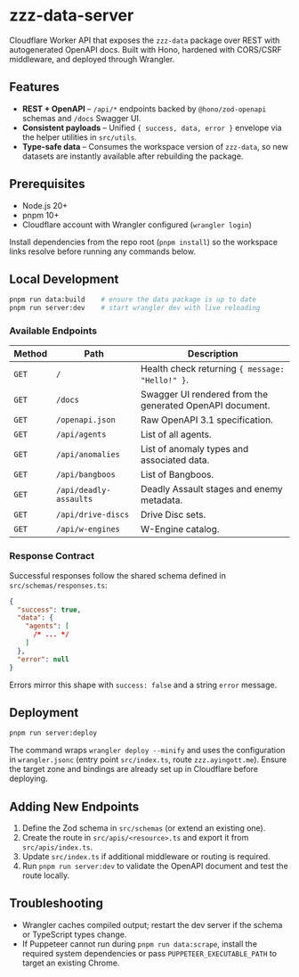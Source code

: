 # zzz-data-server

Cloudflare Worker API that exposes the `zzz-data` package over REST with autogenerated OpenAPI docs. Built with Hono, hardened with CORS/CSRF middleware, and deployed through Wrangler.

## Features

- **REST + OpenAPI** – `/api/*` endpoints backed by `@hono/zod-openapi` schemas and `/docs` Swagger UI.
- **Consistent payloads** – Unified `{ success, data, error }` envelope via the helper utilities in `src/utils`.
- **Type-safe data** – Consumes the workspace version of `zzz-data`, so new datasets are instantly available after rebuilding the package.

## Prerequisites

- Node.js 20+
- pnpm 10+
- Cloudflare account with Wrangler configured (`wrangler login`)

Install dependencies from the repo root (`pnpm install`) so the workspace links resolve before running any commands below.

## Local Development

```bash
pnpm run data:build    # ensure the data package is up to date
pnpm run server:dev    # start wrangler dev with live reloading
```

### Available Endpoints

| Method | Path                   | Description                                              |
| ------ | ---------------------- | -------------------------------------------------------- |
| `GET`  | `/`                    | Health check returning `{ message: "Hello!" }`.          |
| `GET`  | `/docs`                | Swagger UI rendered from the generated OpenAPI document. |
| `GET`  | `/openapi.json`        | Raw OpenAPI 3.1 specification.                           |
| `GET`  | `/api/agents`          | List of all agents.                                      |
| `GET`  | `/api/anomalies`       | List of anomaly types and associated data.               |
| `GET`  | `/api/bangboos`        | List of Bangboos.                                        |
| `GET`  | `/api/deadly-assaults` | Deadly Assault stages and enemy metadata.                |
| `GET`  | `/api/drive-discs`     | Drive Disc sets.                                         |
| `GET`  | `/api/w-engines`       | W-Engine catalog.                                        |

### Response Contract

Successful responses follow the shared schema defined in `src/schemas/responses.ts`:

```json
{
  "success": true,
  "data": {
    "agents": [
      /* ... */
    ]
  },
  "error": null
}
```

Errors mirror this shape with `success: false` and a string `error` message.

## Deployment

```bash
pnpm run server:deploy
```

The command wraps `wrangler deploy --minify` and uses the configuration in `wrangler.jsonc` (entry point `src/index.ts`, route `zzz.ayingott.me`). Ensure the target zone and bindings are already set up in Cloudflare before deploying.

## Adding New Endpoints

1. Define the Zod schema in `src/schemas` (or extend an existing one).
2. Create the route in `src/apis/<resource>.ts` and export it from `src/apis/index.ts`.
3. Update `src/index.ts` if additional middleware or routing is required.
4. Run `pnpm run server:dev` to validate the OpenAPI document and test the route locally.

## Troubleshooting

- Wrangler caches compiled output; restart the dev server if the schema or TypeScript types change.
- If Puppeteer cannot run during `pnpm run data:scrape`, install the required system dependencies or pass `PUPPETEER_EXECUTABLE_PATH` to target an existing Chrome.
